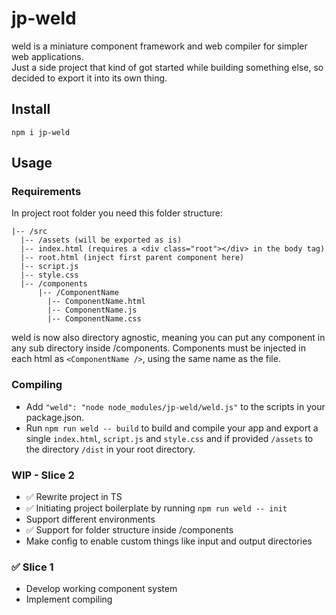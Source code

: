 # jp-weld

weld is a miniature component framework and web compiler for simpler web applications.  
Just a side project that kind of got started while building something else, so decided to export it into its own thing.

## Install

`npm i jp-weld`

## Usage

### Requirements

In project root folder you need this folder structure:

```
|-- /src
  |-- /assets (will be exported as is)
  |-- index.html (requires a <div class="root"></div> in the body tag)
  |-- root.html (inject first parent component here)
  |-- script.js
  |-- style.css
  |-- /components
      |-- /ComponentName
        |-- ComponentName.html
        |-- ComponentName.js
        |-- ComponentName.css
```

weld is now also directory agnostic, meaning you can put any component in any sub directory inside /components.
Components must be injected in each html as `<ComponentName />`, using the same name as the file.

### Compiling

- Add `"weld": "node node_modules/jp-weld/weld.js"` to the scripts in your package.json.
- Run `npm run weld -- build` to build and compile your app and export a single `index.html`, `script.js` and `style.css` and if provided `/assets` to the directory `/dist` in your root directory.

### WIP - Slice 2

- ✅ Rewrite project in TS
- ✅ Initiating project boilerplate by running `npm run weld -- init`
- Support different environments
- ✅ Support for folder structure inside /components
- Make config to enable custom things like input and output directories

### ✅ Slice 1

- Develop working component system
- Implement compiling
